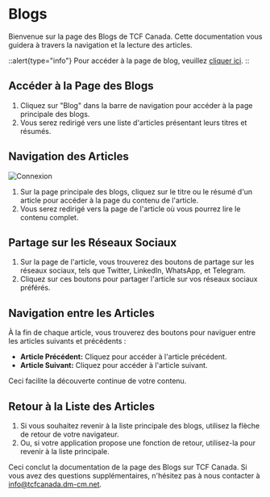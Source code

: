 # Blogs

Bienvenue sur la page des Blogs de TCF Canada. Cette documentation vous guidera à travers la navigation et la lecture des articles.

::alert{type="info"}
Pour accéder à la page de blog, veuillez [cliquer ici](https://tcfcanada.dm-cm.net/blog).
::

## Accéder à la Page des Blogs

1. Cliquez sur "Blog" dans la barre de navigation pour accéder à la page principale des blogs.
2. Vous serez redirigé vers une liste d'articles présentant leurs titres et résumés.

## Navigation des Articles

![Connexion](/img/authentification/37.png)

1. Sur la page principale des blogs, cliquez sur le titre ou le résumé d'un article pour accéder à la page du contenu de l'article.
2. Vous serez redirigé vers la page de l'article où vous pourrez lire le contenu complet.

## Partage sur les Réseaux Sociaux

1. Sur la page de l'article, vous trouverez des boutons de partage sur les réseaux sociaux, tels que Twitter, LinkedIn, WhatsApp, et Telegram.
2. Cliquez sur ces boutons pour partager l'article sur vos réseaux sociaux préférés.

## Navigation entre les Articles

À la fin de chaque article, vous trouverez des boutons pour naviguer entre les articles suivants et précédents :

- **Article Précédent:** Cliquez pour accéder à l'article précédent.
- **Article Suivant:** Cliquez pour accéder à l'article suivant.

Ceci facilite la découverte continue de votre contenu.

## Retour à la Liste des Articles

1. Si vous souhaitez revenir à la liste principale des blogs, utilisez la flèche de retour de votre navigateur.
2. Ou, si votre application propose une fonction de retour, utilisez-la pour revenir à la liste principale.

Ceci conclut la documentation de la page des Blogs sur TCF Canada. Si vous avez des questions supplémentaires, n'hésitez pas à nous contacter à info@tcfcanada.dm-cm.net.
